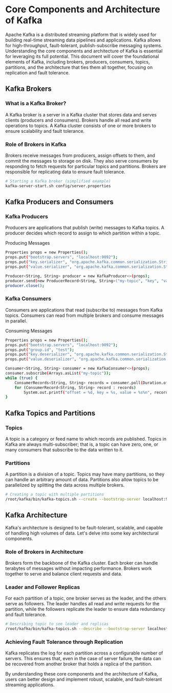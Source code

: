 # Core Components and Architecture of Kafka

Apache Kafka is a distributed streaming platform that is widely used for building real-time streaming data pipelines and applications. Kafka allows for high-throughput, fault-tolerant, publish-subscribe messaging systems. Understanding the core components and architecture of Kafka is essential for leveraging its full potential. This document will cover the foundational elements of Kafka, including brokers, producers, consumers, topics, partitions, and the architecture that ties them all together, focusing on replication and fault tolerance.

## Kafka Brokers

### What is a Kafka Broker?
A Kafka broker is a server in a Kafka cluster that stores data and serves clients (producers and consumers). Brokers handle all read and write operations to topics. A Kafka cluster consists of one or more brokers to ensure scalability and fault tolerance.

### Role of Brokers in Kafka
Brokers receive messages from producers, assign offsets to them, and commit the messages to storage on disk. They also serve consumers by responding to fetch requests for particular topics and partitions. Brokers are responsible for replicating data to ensure fault tolerance.
```bash
# Starting a Kafka broker (simplified example)
kafka-server-start.sh config/server.properties
```

## Kafka Producers and Consumers

### Kafka Producers
Producers are applications that publish (write) messages to Kafka topics. A producer decides which record to assign to which partition within a topic.

Producing Messages
```bash
Properties props = new Properties();
props.put("bootstrap.servers", "localhost:9092");
props.put("key.serializer", "org.apache.kafka.common.serialization.StringSerializer");
props.put("value.serializer", "org.apache.kafka.common.serialization.StringSerializer");

Producer<String, String> producer = new KafkaProducer<>(props);
producer.send(new ProducerRecord<String, String>("my-topic", "key", "value"));
producer.close();
```

### Kafka Consumers
Consumers are applications that read (subscribe to) messages from Kafka topics. Consumers can read from multiple brokers and consume messages in parallel.

Consuming Messages
```bash
Properties props = new Properties();
props.put("bootstrap.servers", "localhost:9092");
props.put("group.id", "test");
props.put("key.deserializer", "org.apache.kafka.common.serialization.StringDeserializer");
props.put("value.deserializer", "org.apache.kafka.common.serialization.StringDeserializer");

Consumer<String, String> consumer = new KafkaConsumer<>(props);
consumer.subscribe(Arrays.asList("my-topic"));
while (true) {
    ConsumerRecords<String, String> records = consumer.poll(Duration.ofMillis(100));
    for (ConsumerRecord<String, String> record : records)
        System.out.printf("offset = %d, key = %s, value = %s%n", record.offset(), record.key(), record.value());
}
```

## Kafka Topics and Partitions

### Topics
A topic is a category or feed name to which records are published. Topics in Kafka are always multi-subscriber; that is, a topic can have zero, one, or many consumers that subscribe to the data written to it.

### Partitions
A partition is a division of a topic. Topics may have many partitions, so they can handle an arbitrary amount of data. Partitions also allow topics to be parallelized by splitting the data across multiple brokers.
```bash
# Creating a topic with multiple partitions
/root/kafka/bin/kafka-topics.sh --create --bootstrap-server localhost:9092 --replication-factor 1 --partitions 3 --topic my-first-topic
```

## Kafka Architecture
Kafka's architecture is designed to be fault-tolerant, scalable, and capable of handling high volumes of data. Let's delve into some key architectural components.

### Role of Brokers in Architecture
Brokers form the backbone of the Kafka cluster. Each broker can handle terabytes of messages without impacting performance. Brokers work together to serve and balance client requests and data.

### Leader and Follower Replicas
For each partition of a topic, one broker serves as the leader, and the others serve as followers. The leader handles all read and write requests for the partition, while the followers replicate the leader to ensure data redundancy and fault tolerance.
```bash
# Describing topic to see leader and replicas
/root/kafka/bin/kafka-topics.sh --describe --bootstrap-server localhost:9092 --topic my-topic
```

### Achieving Fault Tolerance through Replication
Kafka replicates the log for each partition across a configurable number of servers. This ensures that, even in the case of server failure, the data can be recovered from another broker that holds a replica of the partition.

By understanding these core components and the architecture of Kafka, users can better design and implement robust, scalable, and fault-tolerant streaming applications.